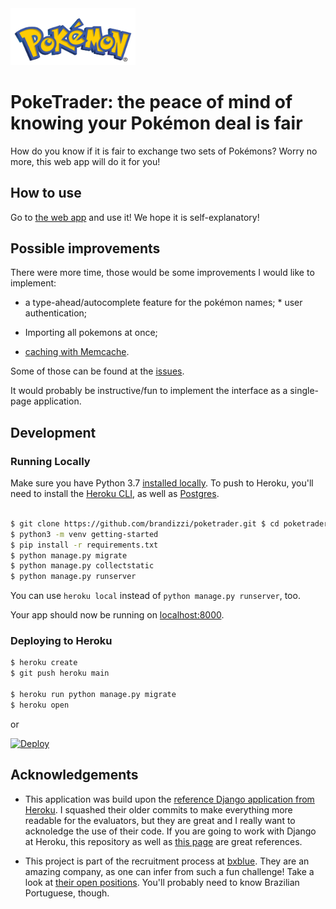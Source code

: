<img src="https://raw.githubusercontent.com/brandizzi/poketrader/main/poketrader/static/pokemon-logo.jpg" alt="Pokémon logo" width=200>

# PokeTrader: the peace of mind of knowing your Pokémon deal is fair

How do you know if it is fair to exchange two sets of Pokémons? Worry no more,
this web app will do it for you!

## How to use

Go to [the web app](https://hidden-reef-42234.herokuapp.com/) and use it! We
hope it is self-explanatory!

## Possible improvements

There were more time, those would be some improvements I would like to
implement:

* a type-ahead/autocomplete feature for the pokémon names; * user
authentication;

* Importing all pokemons at once;

* [caching with Memcache](https://devcenter.heroku.com/articles/django-memcache).

Some of those can be found at the
[issues](https://github.com/brandizzi/poketrader/issues).

It would probably be instructive/fun to implement the interface as a
single-page application.

## Development

### Running Locally

Make sure you have Python 3.7 [installed
locally](http://install.python-guide.org). To push to Heroku, you'll need to
install the [Heroku CLI](https://devcenter.heroku.com/articles/heroku-cli), as
well as
[Postgres](https://devcenter.heroku.com/articles/heroku-postgresql#local-setup).

```sh

$ git clone https://github.com/brandizzi/poketrader.git $ cd poketrader
$ python3 -m venv getting-started
$ pip install -r requirements.txt
$ python manage.py migrate
$ python manage.py collectstatic
$ python manage.py runserver

```

You can use `heroku local` instead of `python manage.py runserver`, too.

Your app should now be running on [localhost:8000](http://localhost:8000/).

### Deploying to Heroku

```sh
$ heroku create
$ git push heroku main

$ heroku run python manage.py migrate
$ heroku open
```
or

[![Deploy](https://www.herokucdn.com/deploy/button.svg)](https://heroku.com/deploy)

## Acknowledgements

* This application was build upon the [reference Django application from
Heroku](https://github.com/heroku/python-getting-started). I squashed their
older commits to make everything more readable for the evaluators, but they are
great and I really want to acknoledge the use of their code. If you are going
to work with Django at Heroku, this repository as well as [this
page](https://devcenter.heroku.com/articles/getting-started-with-python?singlepage=true#set-up)
are great references.

* This project is part of the recruitment process at
[bxblue](https://bxblue.com.br/). They are an amazing company, as one can infer
from such a fun challenge! Take a look at [their open
positions](https://bxblue.com.br/vagas). You'll probably need to know Brazilian
Portuguese, though.
